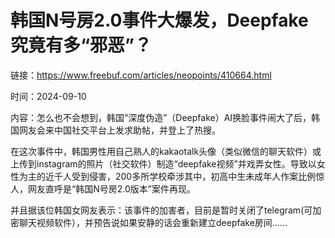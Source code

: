 # 韩国N号房2.0事件大爆发，Deepfake究竟有多“邪恶”？

链接：https://www.freebuf.com/articles/neopoints/410664.html

时间：2024-09-10

内容：怎么也不会想到，韩国“深度伪造”（Deepfake）AI换脸事件闹大了后，韩国网友会来中国社交平台上发求助帖，并登上了热搜。

在这次事件中，韩国男性用自己熟人的kakaotalk头像（类似微信的聊天软件）或上传到instagram的照片（社交软件）制造“deepfake视频”并戏弄女性。导致以女性为主的近千人受到侵害，200多所学校牵涉其中，初高中生未成年人作案比例惊人，网友直呼是“韩国N号房2.0版本”案件再现。

并且据该位韩国女网友表示：该事件的加害者，目前是暂时关闭了telegram(可加密聊天视频软件），并预告说如果安静的话会重新建立deepfake房间......
